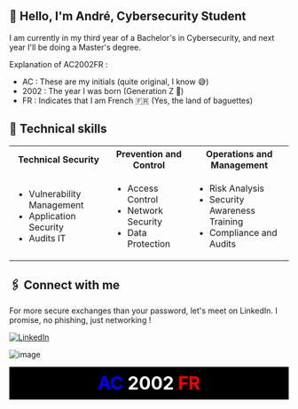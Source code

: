 <!--
**AC2002FR/AC2002FR** is a ✨ _special_ ✨ repository because its `README.md` (this file) appears on your GitHub profile.
![André's GitHub stats](https://github-readme-stats.vercel.app/api?username=AC2002FR)
-->

## 👋 Hello, I'm André, Cybersecurity Student
I am currently in my third year of a Bachelor's in Cybersecurity,  and next year I'll be doing a Master's degree. 

Explanation of AC2002FR :
  - AC : These are my initials (quite original, I know 😅)
  - 2002 : The year I was born (Generation Z 💪)
  - FR : Indicates that I am French 🇫🇷 (Yes, the land of baguettes)


## 💼 Technical skills

<table>
  <tr>
    <th>Technical Security</th>
    <th>Prevention and Control</th>
    <th>Operations and Management</th>
  </tr>
  <tr>
    <td>
      <ul>
        <li>Vulnerability Management</li>
        <li>Application Security</li>
        <li>Audits IT</li>
      </ul>
    </td>
    <td>
      <ul>
        <li>Access Control</li>
        <li>Network Security</li>
        <li>Data Protection</li>
      </ul>
    </td>
    <td>
      <ul>
        <li>Risk Analysis</li>
        <li>Security Awareness Training</li>
        <li>Compliance and Audits</li>
      </ul>
    </td>
  </tr>
</table>


## 🖇️ Connect with me
For more secure exchanges than your password, let's meet on LinkedIn. I promise, no phishing, just networking !

[![LinkedIn](https://img.shields.io/badge/-LinkedIn-blue?style=flat&logo=LinkedIn)](https://www.linkedin.com/in/andrechapoton/)

![image](https://github.com/AC2002FR/AC2002FR/assets/123388367/70170e2d-f572-4fda-8cb1-ce04980da7f4)

<div style="background-color: black; text-align: center; padding: 10px; font-size: 2rem; font-weight: bold;">
    <span style="color: blue;">AC</span>
    <span style="color: white;">2002</span>
    <span style="color: red;">FR</span>
</div>
